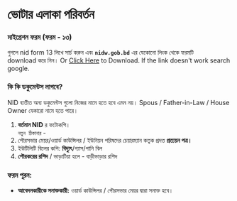 # ভোটার এলাকা পরিবর্তন

### মাইগ্রেশন ফরম (ফরম - ১৩)
গুগলে nid form 13 লিখে সার্চ করুন এবং **`nidw.gob.bd`** এর যেকোনো লিংক থেকে ফরমটি download করে নিন। Or [Click Here](https://file-dhaka.portal.gov.bd/files/www.narayanganj.gov.bd/files/49179711_2010_11e7_8f57_286ed488c766/Form-13.PDF) to Download. If the link doesn't work search google.

### কি কি ডকুমেন্টস লাগবে?
NID ব্যতীত অন্য ডকুমেন্টস গুলো নিজের নামে হতে হবে এমন নয়। Spous / Father-in-Law / House Owner যেকারো নামে হতে পারে।
1. **বর্তমান NID** র ফটোকপি।<br>
`নতুন ঠিকানার` -
2. পৌরসভার মেয়র/ওয়ার্ড কাউন্সিলর / ইউনিয়ন পরিষদের চেয়ারম্যান কতৃক প্রদত্ত **প্রত্যয়ন পত্র।**
3. ইউটিলিটি বিলের কপি: **বিদ্যুৎ**/গ্যাস/পানি বিল
4. **পৌরকরের রশিদ** / ভাড়াটিয়া হলে - বাড়ীভাড়ার রশিদ

### ফরম পূরন:
- **আবেদনকারীকে সনাক্তকারী:** ওয়ার্ড কাউন্সিলর / পৌরসভার মেয়র দ্বারা সনাক্ত হবে।